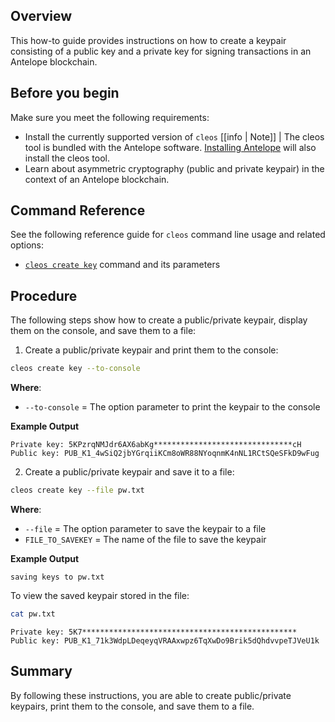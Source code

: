 ## Overview

This how-to guide provides instructions on how to create a keypair consisting of a public key and a private key for signing transactions in an Antelope blockchain.

## Before you begin

Make sure you meet the following requirements:
* Install the currently supported version of `cleos`
[[info | Note]]
| The cleos tool is bundled with the Antelope software. [Installing Antelope](../../00_install/index.md) will also install the cleos tool. 
* Learn about asymmetric cryptography (public and private keypair) in the context of an Antelope blockchain.

## Command Reference

See the following reference guide for `cleos` command line usage and related options:
* [`cleos create key`](../03_command-reference/create/key.md) command and its parameters

## Procedure

The following steps show how to create a public/private keypair, display them on the console, and save them to a file:

1. Create a public/private keypair and print them to the console:

```sh
cleos create key --to-console
```

**Where**:

* `--to-console` = The option parameter to print the keypair to the console

**Example Output**

```console
Private key: 5KPzrqNMJdr6AX6abKg*******************************cH
Public key: PUB_K1_4wSiQ2jbYGrqiiKCm8oWR88NYoqnmK4nNL1RCtSQeSFkD9wFug
```

2. Create a public/private keypair and save it to a file:

```sh
cleos create key --file pw.txt
```
**Where**: 

* `--file` = The option parameter to save the keypair to a file
* `FILE_TO_SAVEKEY` = The name of the file to save the keypair

**Example Output**

```console
saving keys to pw.txt
```

To view the saved keypair stored in the file:

```sh
cat pw.txt
```
```console
Private key: 5K7************************************************
Public key: PUB_K1_71k3WdpLDeqeyqVRAAxwpz6TqXwDo9Brik5dQhdvvpeTJVeU1k
```

## Summary

By following these instructions, you are able to create public/private keypairs, print them to the console, and save them to a file. 
